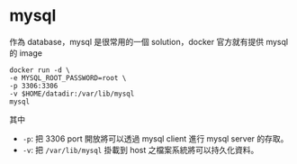 mysql
=====

作為 database，mysql 是很常用的一個 solution，docker 官方就有提供 mysql 的 image

```
docker run -d \
-e MYSQL_ROOT_PASSWORD=root \
-p 3306:3306
-v $HOME/datadir:/var/lib/mysql
mysql
```

其中

-	`-p`: 把 3306 port 開放將可以透過 mysql client 進行 mysql server 的存取。
-	`-v`: 把 `/var/lib/mysql` 掛載到 host 之檔案系統將可以持久化資料。
